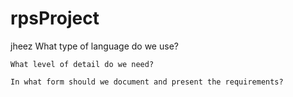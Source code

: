 # rpsProject
jheez
    What type of language do we use?

    What level of detail do we need?

    In what form should we document and present the requirements?
    

